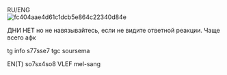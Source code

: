 RU/ENG                   
![fc404aae4d61c1dcb5e864c22340d84e](https://github.com/user-attachments/assets/97eab15d-4a58-4fbd-a17b-20b08ade8545)


ДНИ НЕТ но не навязывайтесь, если не видите ответной реакции. Чаще всего афк             

tg info s77sse7
tgc soursema                                              





 EN(T)  so7sx4so8 VLEF mel-sang

































<!---
SemaSour/SemaSour is a ✨ special ✨ repository because its `README.md` (this file) appears on your GitHub profile.
You can click the Preview link to take a look at your changes.
--->
